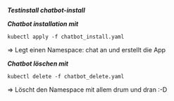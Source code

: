 ***Testinstall chatbot-install***

***Chatbot installation mit***

```
kubectl apply -f chatbot_install.yaml
```

=> Legt einen Namespace: chat an und erstellt die App


***Chatbot löschen mit*** 

```
kubectl delete -f chatbot_delete.yaml
```

=> Löscht den Namespace mit allem drum und dran :-D

